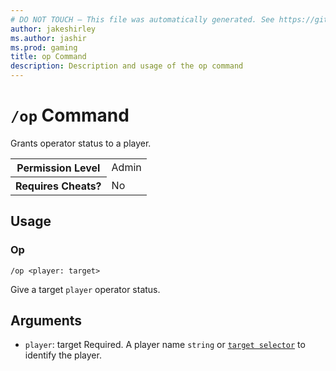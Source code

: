 ```yaml
---
# DO NOT TOUCH — This file was automatically generated. See https://github.com/mojang/minecraftapidocsgenerator to modify descriptions, examples, etc.
author: jakeshirley
ms.author: jashir
ms.prod: gaming
title: op Command
description: Description and usage of the op command
---
```

# `/op` Command
Grants operator status to a player.

<table>
  <tr>
    <th>Permission Level</th>
    <td>Admin</td>
  </tr>
  <tr>
    <th>Requires Cheats?</th>
    <td>No</td>
  </tr>
</table>

## Usage
### Op
`/op <player: target>`

Give a target `player` operator status.

## Arguments
- `player`: target
Required. A player name `string` or [`target selector`](https://learn.microsoft.com/minecraft/creator/documents/commandsintroduction#target-selectors) to identify the player.
